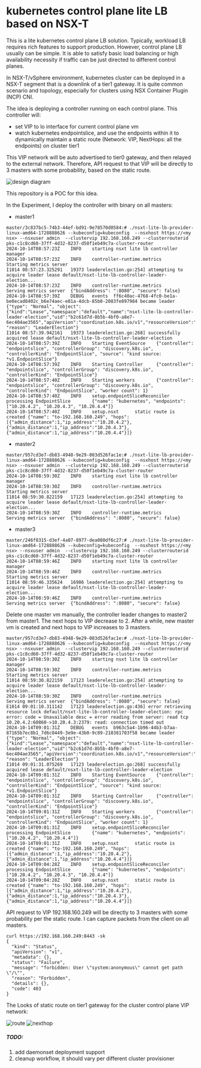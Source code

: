 # kubernetes control plane lite LB based on NSX-T



This is a lite kubernetes control plane LB solution. Typically, workload LB requires rich features to support production. However, control plane LB usually can be simple. It is able to satisfy basic load balancing or high availability necessity if traffic can be just directed to different control planes.

In NSX-T/vSphere environment, kubernetes cluster can be deployed in a NSX-T segment that is a downlink of a tier1 gateway. It is quite common scenario and topology, especially for clusters using NSX Container Plugin (NCP) CNI. 

The idea is deploying a controller running on each control plane. This controller will:
- set VIP to lo interface for current control plane vm
- watch kubernetes endpointslice, and use the endpoints within it to dynamically maintain a static route (Network: VIP, NextHops: all the endpoints) on cluster tier1

This VIP network will be auto advertised to tier0 gateway, and then relayed to the external network. Therefore, API request to that VIP will be directly to 3 masters with some probability, based on the static route.

![design diagram](images/lite-lb.jpg)


This repository is a POC for this idea.

In the Experiment, I deploy the controller with binary on all masters:
- master1 
```
master/3c837bc5-74b3-44ef-bd91-9e78570d0584:# ./nsxt-lite-lb-provider-linux-amd64-1728888626 --kubeconfig=kubeconfig  --nsxhost https://<my nsx> --nsxuser admin  --clustervip 192.168.160.249 --clusterrouterid pks-c1c8cd60-37ff-4d32-8237-d50f1eb49c7a-cluster-router
2024-10-14T08:57:23Z    INFO    starting nsxt lite lb controller manager
2024-10-14T08:57:23Z    INFO    controller-runtime.metrics      Starting metrics server
I1014 08:57:23.325291   19373 leaderelection.go:254] attempting to acquire leader lease default/nsxt-lite-lb-controller-leader-election...
2024-10-14T08:57:23Z    INFO    controller-runtime.metrics      Serving metrics server  {"bindAddress": ":8080", "secure": false}
2024-10-14T08:57:39Z    DEBUG   events  ff6c40ac-4768-4fc0-be1a-be0ecad8402c_b6e74aec-e81a-4dcb-85b0-2083fe897984 became leader {"type": "Normal", "object": {"kind":"Lease","namespace":"default","name":"nsxt-lite-lb-controller-leader-election","uid":"b2c61d7d-8b5b-4bf0-a8e7-6ec404ae3565","apiVersion":"coordination.k8s.io/v1","resourceVersion":"22231"}, "reason": "LeaderElection"}
I1014 08:57:39.942161   19373 leaderelection.go:268] successfully acquired lease default/nsxt-lite-lb-controller-leader-election
2024-10-14T08:57:39Z    INFO    Starting EventSource    {"controller": "endpointslice", "controllerGroup": "discovery.k8s.io", "controllerKind": "EndpointSlice", "source": "kind source: *v1.EndpointSlice"}
2024-10-14T08:57:39Z    INFO    Starting Controller     {"controller": "endpointslice", "controllerGroup": "discovery.k8s.io", "controllerKind": "EndpointSlice"}
2024-10-14T08:57:40Z    INFO    Starting workers        {"controller": "endpointslice", "controllerGroup": "discovery.k8s.io", "controllerKind": "EndpointSlice", "worker count": 1}
2024-10-14T08:57:40Z    INFO    setup.endpointSliceReconciler   processing EndpointSlice        {"name": "kubernetes", "endpoints": ["10.20.4.2", "10.20.4.3", "10.20.4.4"]}
2024-10-14T08:57:40Z    INFO    setup.nsxt      static route is created {"name": "to-192.168.160.249", "hops": [{"admin_distance":1,"ip_address":"10.20.4.2"},{"admin_distance":1,"ip_address":"10.20.4.3"},{"admin_distance":1,"ip_address":"10.20.4.4"}]}
```
- master2 
```
master/957cd3e7-db83-4948-9e29-083d526fac1e:# ./nsxt-lite-lb-provider-linux-amd64-1728888626 --kubeconfig=kubeconfig  --nsxhost https://<my nsx> --nsxuser admin  --clustervip 192.168.160.249 --clusterrouterid pks-c1c8cd60-37ff-4d32-8237-d50f1eb49c7a-cluster-router
2024-10-14T08:59:30Z    INFO    starting nsxt lite lb controller manager
2024-10-14T08:59:30Z    INFO    controller-runtime.metrics      Starting metrics server
I1014 08:59:30.822159   17123 leaderelection.go:254] attempting to acquire leader lease default/nsxt-lite-lb-controller-leader-election...
2024-10-14T08:59:30Z    INFO    controller-runtime.metrics      Serving metrics server  {"bindAddress": ":8080", "secure": false}
```
- master3 
```
master/246f8315-d3ef-4a07-8977-dea080df6c27:# ./nsxt-lite-lb-provider-linux-amd64-1728888626 --kubeconfig=kubeconfig  --nsxhost https://<my nsx> --nsxuser admin  --clustervip 192.168.160.249 --clusterrouterid pks-c1c8cd60-37ff-4d32-8237-d50f1eb49c7a-cluster-router
2024-10-14T08:59:46Z    INFO    starting nsxt lite lb controller manager
2024-10-14T08:59:46Z    INFO    controller-runtime.metrics      Starting metrics server
I1014 08:59:46.335624   16986 leaderelection.go:254] attempting to acquire leader lease default/nsxt-lite-lb-controller-leader-election...
2024-10-14T08:59:46Z    INFO    controller-runtime.metrics      Serving metrics server  {"bindAddress": ":8080", "secure": false}
```

Delete one master vm manually, the controller leader changes to master2 from master1. The next hops to VIP decrease to 2. After a while, new master vm is created and next hops to VIP increases to 3 masters.

```
master/957cd3e7-db83-4948-9e29-083d526fac1e:# ./nsxt-lite-lb-provider-linux-amd64-1728888626 --kubeconfig=kubeconfig  --nsxhost https://<my nsx> --nsxuser admin  --clustervip 192.168.160.249 --clusterrouterid pks-c1c8cd60-37ff-4d32-8237-d50f1eb49c7a-cluster-router
2024-10-14T08:59:30Z    INFO    starting nsxt lite lb controller manager
2024-10-14T08:59:30Z    INFO    controller-runtime.metrics      Starting metrics server
I1014 08:59:30.822159   17123 leaderelection.go:254] attempting to acquire leader lease default/nsxt-lite-lb-controller-leader-election...
2024-10-14T08:59:30Z    INFO    controller-runtime.metrics      Serving metrics server  {"bindAddress": ":8080", "secure": false}
E1014 09:01:10.311142   17123 leaderelection.go:436] error retrieving resource lock default/nsxt-lite-lb-controller-leader-election: rpc error: code = Unavailable desc = error reading from server: read tcp 10.20.4.2:60860->10.20.4.3:2379: read: connection timed out
2024-10-14T09:01:31Z    DEBUG   events  b963c5a4-1b96-44b3-b7aa-87165b7ec8b1_7d6c0449-3e9e-43b0-9c89-218381703f58 became leader {"type": "Normal", "object": {"kind":"Lease","namespace":"default","name":"nsxt-lite-lb-controller-leader-election","uid":"b2c61d7d-8b5b-4bf0-a8e7-6ec404ae3565","apiVersion":"coordination.k8s.io/v1","resourceVersion":"23251"}, "reason": "LeaderElection"}
I1014 09:01:31.075269   17123 leaderelection.go:268] successfully acquired lease default/nsxt-lite-lb-controller-leader-election
2024-10-14T09:01:31Z    INFO    Starting EventSource    {"controller": "endpointslice", "controllerGroup": "discovery.k8s.io", "controllerKind": "EndpointSlice", "source": "kind source: *v1.EndpointSlice"}
2024-10-14T09:01:31Z    INFO    Starting Controller     {"controller": "endpointslice", "controllerGroup": "discovery.k8s.io", "controllerKind": "EndpointSlice"}
2024-10-14T09:01:31Z    INFO    Starting workers        {"controller": "endpointslice", "controllerGroup": "discovery.k8s.io", "controllerKind": "EndpointSlice", "worker count": 1}
2024-10-14T09:01:31Z    INFO    setup.endpointSliceReconciler   processing EndpointSlice        {"name": "kubernetes", "endpoints": ["10.20.4.2", "10.20.4.4"]}
2024-10-14T09:01:31Z    INFO    setup.nsxt      static route is created {"name": "to-192.168.160.249", "hops": [{"admin_distance":1,"ip_address":"10.20.4.2"},{"admin_distance":1,"ip_address":"10.20.4.4"}]}
2024-10-14T09:04:28Z    INFO    setup.endpointSliceReconciler   processing EndpointSlice        {"name": "kubernetes", "endpoints": ["10.20.4.2", "10.20.4.3", "10.20.4.4"]}
2024-10-14T09:04:28Z    INFO    setup.nsxt      static route is created {"name": "to-192.168.160.249", "hops": [{"admin_distance":1,"ip_address":"10.20.4.2"},{"admin_distance":1,"ip_address":"10.20.4.3"},{"admin_distance":1,"ip_address":"10.20.4.4"}]}
```

API request to VIP 192.168.160.249 will be directly to 3 masters with some probability per the static route. I can capture packets from the client on all masters.

```
curl https://192.168.160.249:8443 -sk
{
  "kind": "Status",
  "apiVersion": "v1",
  "metadata": {},
  "status": "Failure",
  "message": "forbidden: User \"system:anonymous\" cannot get path \"/\"",
  "reason": "Forbidden",
  "details": {},
  "code": 403
}
```


The Looks of static route on tier1 gateway for the cluster control plane VIP network:

![route](images/static-routes.jpg)
![nexthop](images/next-hops.jpg)


##### TODO: 
1. add daemonset deployment support
2. cleanup workflow, it should vary per different cluster provisioner